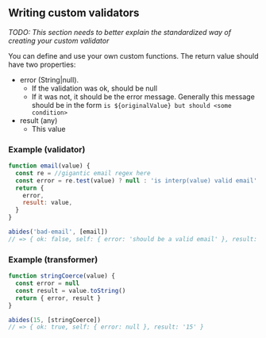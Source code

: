 
## Writing custom validators

*TODO: This section needs to better explain the standardized way of creating your custom validator*

You can define and use your own custom functions.
The return value should have two properties:

* error (String|null).
  * If the validation was ok, should be null
  * If it was not, it should be the error message. Generally this message should be in the form `is ${originalValue} but should <some condition>`
* result (any)
  * This value 

### Example (validator)

```javascript
function email(value) {
  const re = //gigantic email regex here
  const error = re.test(value) ? null : 'is interp(value) valid email'
  return {
    error,
    result: value,
  }
}

abides('bad-email', [email])
// => { ok: false, self: { error: 'should be a valid email' }, result: 'bad-email' }
```

### Example (transformer)
```javascript
function stringCoerce(value) {
  const error = null
  const result = value.toString()
  return { error, result }
}

abides(15, [stringCoerce])
// => { ok: true, self: { error: null }, result: '15' }
```
